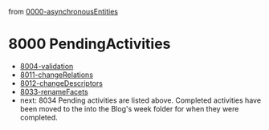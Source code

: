 from [0000-asynchronousEntities](../0000-asynchronousEntities.md)
# 8000 PendingActivities
- [8004-validation](8004-validation.md)
- [8011-changeRelations](8011-changeRelations.md)
- [8012-changeDescriptors](8012-changeDescriptors.md)
- [8033-renameFacets](8033-renameFacets.md)
- next: 8034
Pending activities are listed above. Completed activities have been moved to the into the Blog's week folder for when they were completed.